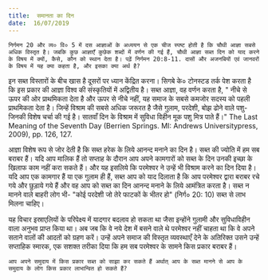 ```yaml
---
title:  समानता का दिन
date:  16/07/2019
---
```


`निर्गमन 20 और व्य० वि० 5 में दस आज्ञाओं के अध्ययन से एक चीज स्पष्ट होती है कि चौथी आज्ञा सबसे अधिक विस्तृत है। जबकि कुछ आज्ञाएँ कुछेक शब्दों में वर्णन की गई हैं, चौथी आज्ञा सब्त दिन को याद करने के विषय में क्यों, कैसे, कौन को स्थान देता है। पढ़ें निर्गमन 20:8-11. दासों और अजनबियों एवं जानवरों के विषय में यह क्या कहता है, और इसका क्या अर्थ है?`

इन सब्त विस्तारों के बीच खास है दूसरों पर ध्यान केंद्रित करना। सिगबे के० टोनस्टड तर्क पेश करता है कि इस प्रकार की आज्ञा विश्व की संस्कृतियों में अद्वितीय है। सब्त आज्ञा, वह वर्णन करता है, " नीचे से ऊपर की ओर प्राथमिकता देता है और ऊपर से नीचे नहीं, यह समाज के सबसे कमजोर सदस्य को पहली प्राथमिकता देता है। जिन्हें विश्राम की सबसे अधिक जरूरत है जैसे गुलाम, परदेशी, बोझ ढोने वाले पशु- जिनकी विशेष चर्चा की गई है। सातवाँ दिन के विश्राम में सुविधा विहीन मूक पशु मित्र पाते हैं।" The Last Meaning of the Seventh Day (Berrien Springs. MI: Andrews Universitypress, 2009), pp. 126, 127.

आज्ञा विशेष रूप से जोर देती है कि सब्त हरेक के लिये आनन्द मनाने का दिन है। सब्त की ज्योति में हम सब बराबर हैं। यदि आप मालिक हैं तो सप्ताह के दौरान आप अपने कामगारों को सब्त के दिन उनकी इच्छा के खिलाफ काम नहीं करा सकते हैं। और यह इसलिये कि परमेश्वर ने उन्हें भी विश्राम करने का दिन दिया है। यदि आप एक कामगार हैं या एक गुलाम ही हैं, सब्त आप को याद दिलाता है कि आप परमेश्वर द्वारा बराबर रचे गये और छुड़ाये गये हैं और वह आप को सब्त का दिन आनन्द मनाने के लिये आमंत्रित करता है। सब्त न मानने वाले बाहरी लोग भी- "कोई परदेशी जो तेरे फाटकों के भीतर हो" (निर्ग० 20: 10) सब्त से लाभ मिलना चाहिए।

यह विचार इस्राएलियों के परिपेक्ष्य में यादगार बदलाव हो सकता था जैसा इन्होंने गुलामी और सुविधाविहीन वाला अनुभव प्राप्त किया था। अब जब कि वे नये देश में बसने वाले थे परमेश्वर नहीं चाहता था कि वे अपने सताने वालों की आदतों को ग्रहण करें। उन्हें अपने समाज की विस्तृत व्यवस्थाएँ देने के अतिरिक्त उसने उन्हें सप्ताहिक स्मारक, एक सशक्त तरीका दिया कि हम सब परमेश्वर के सामने किस प्रकार बराबर हैं।

`आप अपने समुदाय में किस प्रकार सब्त को साझा कर सकते हैं अर्थात् आप के सब्त मानने से आप के समुदाय के लोग किस प्रकार लाभान्वित हो सकते हैं?`